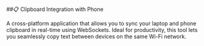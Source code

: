 ##📋 Clipboard Integration with Phone

A cross-platform application that allows you to sync your laptop and phone clipboard in real-time using WebSockets. Ideal for productivity, this tool lets you seamlessly copy text between devices on the same Wi-Fi network.
